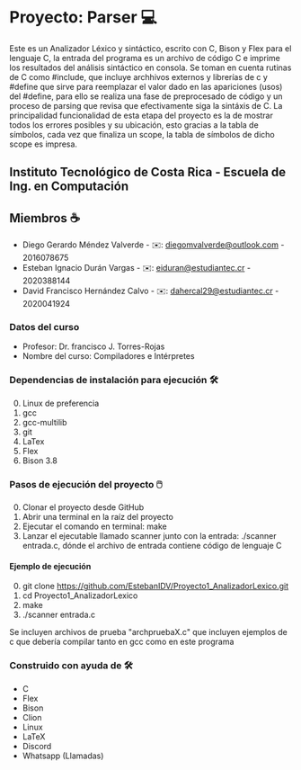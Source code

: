 # Proyecto: Parser 💻

Este es un Analizador Léxico y sintáctico, escrito con C, Bison y Flex para el lenguaje C, la entrada del programa es un archivo de código 
C e imprime los resultados del análisis sintáctico en consola. Se toman en cuenta rutinas de C como 
#include, que incluye archhivos externos y librerías de c y #define que sirve para reemplazar el valor dado en las apariciones (usos) 
del #define, para ello se realiza una fase de preprocesado de código y un proceso de parsing que revisa que efectivamente siga la sintáxis de C.
La principalidad funcionalidad de esta etapa del proyecto es la de mostrar todos los errores posibles y su ubicación,
esto gracias a la tabla de símbolos, cada vez que finaliza un scope, la tabla de símbolos de dicho scope es impresa.

## Instituto Tecnológico de Costa Rica - Escuela de Ing. en Computación

## Miembros ☕️

* Diego Gerardo Méndez Valverde - ✉️: diegomvalverde@outlook.com - 2016078675
* Esteban Ignacio Durán Vargas - ✉️: eiduran@estudiantec.cr - 2020388144
* David Francisco Hernández Calvo - ✉️: dahercal29@estudiantec.cr - 2020041924


### Datos del curso

* Profesor: Dr. francisco J. Torres-Rojas
* Nombre del curso: Compiladores e Intérpretes

### Dependencias de instalación para ejecución 🛠️

0. Linux de preferencia
1. gcc
2. gcc-multilib
3. git
4. LaTex
5. Flex
6. Bison 3.8

### Pasos de ejecución del proyecto 🖱️

0. Clonar el proyecto desde GitHub
1. Abrir una terminal en la raíz del proyecto
2. Ejecutar el comando en terminal: make
3. Lanzar el ejecutable llamado scanner junto con la entrada: ./scanner entrada.c, dónde el archivo
   de entrada contiene código de lenguaje C

#### Ejemplo de ejecución

0. git clone https://github.com/EstebanIDV/Proyecto1_AnalizadorLexico.git
1. cd Proyecto1_AnalizadorLexico
2. make
3. ./scanner entrada.c

Se incluyen archivos de prueba "archpruebaX.c" que incluyen ejemplos de c que debería compilar tanto en gcc como en este programa


### Construido con ayuda de 🛠️

* C
* Flex
* Bison
* Clion
* Linux
* LaTeX
* Discord
* Whatsapp (Llamadas)
